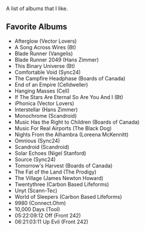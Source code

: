 A list of albums that I like.

## Favorite Albums

- Afterglow (Vector Lovers)
- A Song Across Wires (Bt)
- Blade Runner (Vangelis)
- Blade Runner 2049 (Hans Zimmer)
- This Binary Universe (Bt)
- Comfortable Void (Sync24)
- The Campfire Headphase (Boards of Canada)
- End of an Empire (Celldweller)
- Hanging Masses (Cell)
- If The Stars Are Eternal So Are You And I (Bt)
- iPhonica (Vector Lovers)
- Interstellar (Hans Zimmer)
- Monochrome (Scandroid)
- Music Has the Right to Children (Boards of Canada)
- Music For Real Airports (The Black Dog)
- Nights From the Alhambra (Loreena McKennitt)
- Omnious (Sync24)
- Scandroid (Scandroid)
- Solar Echoes (Nigel Stanford)
- Source (Sync24)
- Tomorrow's Harvest (Boards of Canada)
- The Fat of the Land (The Prodigy)
- The Village (James Newton Howard)
- Twentythree (Carbon Based Lifeforms)
- Unyt (Scann-Tec)
- World of Sleepers (Carbon Based Lifeforms)
- 9980 (Connect.Ohm)
- 10,000 Days (Tool)
- 05:22:09:12 Off (Front 242)
- 06:21:03:11 Up Evil (Front 242)




